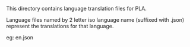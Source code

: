 This directory contains language translation files for PLA.

Language files named by 2 letter iso language name (suffixed with .json)
represent the translations for that language.

eg: en.json
